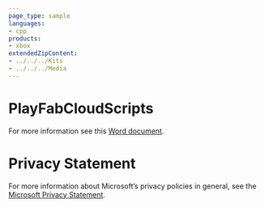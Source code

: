 ```yaml
---
page_type: sample
languages:
- cpp
products:
- xbox
extendedZipContent:
- ../../../Kits
- ../../../Media
---
```

# PlayFabCloudScripts
For more information see this [Word document](Readme.docx).
# Privacy Statement
For more information about Microsoft’s privacy policies in general, see the [Microsoft Privacy Statement](https://privacy.microsoft.com/en-us/privacystatement/).
